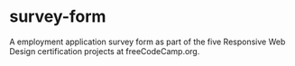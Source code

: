 # survey-form
A employment application survey form as part of the five Responsive Web Design certification projects at freeCodeCamp.org.
